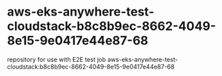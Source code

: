 # aws-eks-anywhere-test-cloudstack-b8c8b9ec-8662-4049-8e15-9e0417e44e87-68
repository for use with E2E test job aws-eks-anywhere-test-cloudstack:b8c8b9ec-8662-4049-8e15-9e0417e44e87-68
